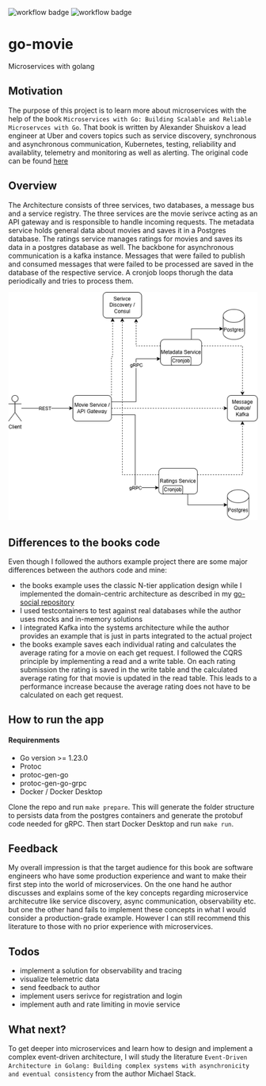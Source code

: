 ![workflow badge](https://github.com/karaMuha/go-movie/actions/workflows/ci.yaml/badge.svg)
![workflow badge](https://github.com/karaMuha/go-movie/actions/workflows/cd.yaml/badge.svg)

# go-movie
Microservices with golang

## Motivation
The purpose of this project is to learn more about microservices with the help of the book `Microservices with Go: Building Scalable and Reliable Microservces with Go`. That book is written by Alexander Shuiskov a lead engineer at Uber and covers topics such as service discovery, synchronous and asynchronous communication, Kubernetes, testing, reliability and availablity, telemetry and monitoring as well as alerting.
The original code can be found [here](https://github.com/PacktPublishing/Microservices-with-Go)

## Overview
The Architecture consists of three services, two databases, a message bus and a service registry. The three services are the movie serivce acting as an API gateway and is responsible to handle incoming requests. The metadata service holds general data about movies and saves it in a Postgres database. The ratings service manages ratings for movies and saves its data in a postgres database as well. The backbone for asynchronous communication is a kafka instance.
Messages that were failed to publish and consumed messages that were failed to be processed are saved in the database of the respective service. A cronjob loops thorugh the data periodically and tries to process them.

![Diagram of the architecture](/microservice.drawio.png)

## Differences to the books code
Even though I followed the authors example project there are some major differences between the authors code and mine:
- the books example uses the classic N-tier application design while I implemented the domain-centric architecture as described in my [go-social repository](https://github.com/karaMuha/go-social)
- I used testcontainers to test against real databases while the author uses mocks and in-memory solutions
- I integrated Kafka into the systems architecture while the author provides an example that is just in parts integrated to the actual project
- the books example saves each individual rating and calculates the average rating for a movie on each get request. I followed the CQRS principle by implementing a read and a write table. On each rating submission the rating is saved in the write table and the calculated average rating for that movie is updated in the read table. This leads to a performance increase because the average rating does not have to be calculated on each get request.

## How to run the app
#### Requirenments
- Go version >= 1.23.0
- Protoc
- protoc-gen-go
- protoc-gen-go-grpc
- Docker / Docker Desktop

Clone the repo and run `make prepare`. This will generate the folder structure to persists data from the postgres containers and generate the protobuf code needed for gRPC. Then start Docker Desktop and run `make run`.

## Feedback
My overall impression is that the target audience for this book are software engineers who have some production experience and want to make their first step into the world of microservices.
On the one hand he author discusses and explains some of the key concepts regarding microservice architecutre like service discovery, async communication, observability etc. but one the other hand fails to implement these concepts in what I would consider a production-grade example.
However I can still recommend this literature to those with no prior experience with microservices.

## Todos
- implement a solution for observability and tracing
- visualize telemetric data
- send feedback to author
- implement users serivce for registration and login
- implement auth and rate limiting in movie service

## What next?
To get deeper into microservices and learn how to design and implement a complex event-driven architecture, I will study the literature `Event-Driven Architecture in Golang: Building complex systems with asynchronicity and eventual consistency` from the author Michael Stack.